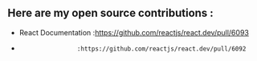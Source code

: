 ## Here are my open source contributions :

+ React Documentation :https://github.com/reactjs/react.dev/pull/6093
+                     :https://github.com/reactjs/react.dev/pull/6092
